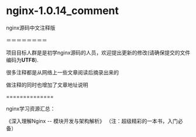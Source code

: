 nginx-1.0.14_comment
====================

nginx源码中文注释版

＝＝＝＝＝＝＝＝


项目目标人群是是初学nginx源码的人员，欢迎提出更新的修改(请确保提交的文件编码为**UTF8**).

很多注释都是从网络上一些文章阅读后摘录出来的

做注释的同时也增加了文章地址说明

==============

nginx学习资源汇总：

《深入理解Nginx -- 模块开发与架构解析》 （注：超级精彩的一本书，入门必备）
